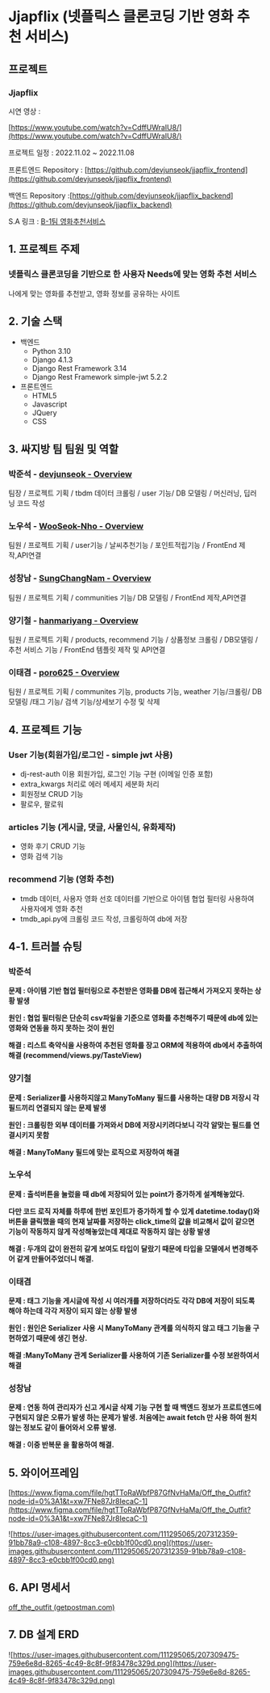 # Jjapflix (넷플릭스 클론코딩 기반 영화 추천 서비스)

## 프로젝트


### Jjapflix

시연 영상 :

[https://www.youtube.com/watch?v=CdffUWraIU8/](https://www.youtube.com/watch?v=CdffUWraIU8/)

프로젝트 일정 : 2022.11.02 ~ 2022.11.08

프론트엔드 Repository : [https://github.com/devjunseok/jjapflix_frontend](https://github.com/devjunseok/jjapflix_frontend)

백엔드  Repository :[https://github.com/devjunseok/jjapflix_backend](https://github.com/devjunseok/jjapflix_backend)

S.A 링크 : [B-1팀 영화추천서비스](https://iodized-justice-c7c.notion.site/B1-90233db02b124d57a2e82318b93e2074)

## 1. 프로젝트 주제

### 넷플릭스 클론코딩을 기반으로 한 사용자 Needs에 맞는 영화 추천 서비스

나에게 맞는 영화를 추천받고, 영화 정보를 공유하는 사이트

## 2. 기술 스택

- 백엔드
    - Python 3.10
    - Django 4.1.3
    - Django Rest Framework 3.14
    - Django Rest Framework simple-jwt 5.2.2
- 프론트엔드
    - HTML5
    - Javascript
    - JQuery
    - CSS

## 3. 싸지방 팀 팀원 및 역할

### 박준석 - [devjunseok - Overview](https://github.com/devjunseok)

팀장 / 프로젝트 기획 / tbdm 데이터 크롤링 / user 기능/ DB 모델링 / 머신러닝, 딥러닝 코드 작성

### 노우석 - [WooSeok-Nho - Overview](https://github.com/WooSeok-Nho/)

팀원 / 프로젝트 기획 / user기능 / 날씨추천기능 / 포인트적립기능 / FrontEnd 제작,API연결

### 성창남 - [SungChangNam - Overview](https://github.com/SungChangNam)

팀원 / 프로젝트 기획 / communities 기능/ DB 모델링 / FrontEnd 제작,API연결

### 양기철 - [hanmariyang - Overview](https://github.com/hanmariyang)

팀원 / 프로젝트 기획 / products, recommend 기능 / 상품정보 크롤링 / DB모델링 / 추천 서비스 기능 / FrontEnd 템플릿 제작 및 API연결

### 이태겸 - [poro625 - Overview](https://github.com/poro625)

팀원 / 프로젝트 기획 / communites 기능, products 기능, weather 기능/크롤링/ DB 모델링 /태그 기능/ 검색 기능/상세보기 수정 및 삭제

## 4. 프로젝트 기능

### User 기능(회원가입/로그인 - simple jwt 사용)

- dj-rest-auth 이용 회원가입, 로그인 기능 구현 (이메일 인증 포함)
- extra_kwargs 처리로 에러 메세지 세분화 처리
- 회원정보 CRUD 기능
- 팔로우, 팔로워

### articles 기능 (게시글, 댓글, 사물인식, 유화제작)

- 영화 후기 CRUD 기능
- 영화 검색 기능

### recommend 기능 (영화 추천)

- tmdb 데이터, 사용자 영화 선호 데이터를 기반으로 아이템 협업 필터링 사용하여 사용자에게 영화 추천
- tmdb_api.py에 크롤링 코드 작성, 크롤링하여 db에 저장

 
## 4-1. 트러블 슈팅

### 박준석

**문제 : 아이템 기반 협업 필터링으로 추천받은 영화를 DB에 접근해서 가져오지 못하는 상황 발생**

**원인 : 협업 필터링은 단순히 csv파일을 기준으로 영화를 추천해주기 때문에 db에 있는 영화와 연동을 하지 못하는 것이 원인**

**해결 : 리스트 축약식을 사용하여 추천된 영화를 장고 ORM에 적용하여 db에서 추출하여 해결 (recommend/views.py/TasteView)** 


### 양기철

**문제 : Serializer를 사용하지않고 ManyToMany 필드를 사용하는 대량 DB 저장시 각 필드끼리 연결되지 않는 문제 발생**

**원인 : 크롤링한 외부 데이터를 가져와서 DB에 저장시키려다보니 각각 알맞는 필드를 연결시키지 못함**

**해결 : ManyToMany 필드에 맞는 로직으로 저장하여 해결**
### 노우석

**문제 : 출석버튼을 눌렀을 때 db에 저장되어 있는 point가 증가하게 설계해놓았다.**

**다만 코드 로직 자체를 하루에 한번 포인트가 증가하게 할 수 있게 datetime.today()와 버튼을 클릭했을 때의 현재 날짜를 저장하는 click_time의 값을 비교해서 값이 같으면 기능이 작동하지 않게 작성해놓았는데 제대로 작동하지 않는 상황 발생**

**해결 : 두개의 값이 완전히 같게 보여도 타입이 달랐기 때문에 타입을 모델에서 변경해주어 같게 만들어주었더니 해결.**

### 이태겸

**문제 : 태그 기능을 게시글에 작성 시 여러개를 저장하더라도 각각 DB에 저장이 되도록 해야 하는데 각각 저장이 되지 않는 상황 발생**

**원인 : 원인은 Serializer 사용 시 ManyToMany 관계를 의식하지 않고 태그 기능을 구현하였기 때문에 생긴 현상.**

**해결 :ManyToMany 관계 Serializer를 사용하여 기존 Serializer를 수정 보완하여서 해결**

### 성창남

**문제 : 연동 하여 관리자가 신고 게시글 삭제 기능 구현 할 때 백엔드 정보가 프로트엔드에 구현되지 않은 오류가 발생 하는 문제가 발생. 처음에는 await fetch 만 사용 하여 원치않는 정보도 같이 들어와서 오류 발생.**

**해결 : 이중 반복문 을 활용하여 해결.**


## 5. 와이어프레임

[https://www.figma.com/file/hgtTToRaWbfP87GfNvHaMa/Off_the_Outfit?node-id=0%3A1&t=xw7FNe87Jr8IecaC-1](https://www.figma.com/file/hgtTToRaWbfP87GfNvHaMa/Off_the_Outfit?node-id=0%3A1&t=xw7FNe87Jr8IecaC-1)

![https://user-images.githubusercontent.com/111295065/207312359-91bb78a9-c108-4897-8cc3-e0cbb1f00cd0.png](https://user-images.githubusercontent.com/111295065/207312359-91bb78a9-c108-4897-8cc3-e0cbb1f00cd0.png)

## 6. API 명세서

[off_the_outfit (getpostman.com)](https://documenter.getpostman.com/view/24913558/2s8YzWRfo4)

## 7. DB 설계 ERD

![https://user-images.githubusercontent.com/111295065/207309475-759e6e8d-8265-4c49-8c8f-9f83478c329d.png](https://user-images.githubusercontent.com/111295065/207309475-759e6e8d-8265-4c49-8c8f-9f83478c329d.png)
